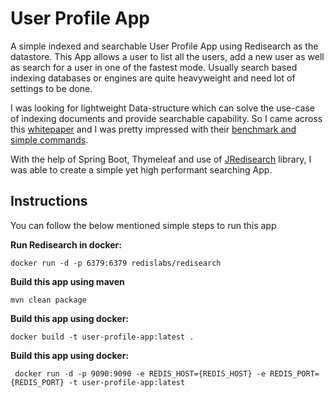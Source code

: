 # User Profile App

A simple indexed and searchable User Profile App using Redisearch as the datastore. This App allows a user to list all the users, add a new user as well as search for a user in one of the fastest mode. Usually search based indexing databases or engines are quite heavyweight and need lot of settings to be done.

I was looking for lightweight Data-structure which can solve the use-case of indexing documents and provide searchable capability. So I came across this [whitepaper](https://redislabs.com/docs/redisearch-a-high-performance-search-engine-as-a-redis-module/) and I was pretty impressed with their [benchmark and simple commands](https://redislabs.com/redis-enterprise/technology/redis-search/).  

With the help of Spring Boot, Thymeleaf and use of [JRedisearch](https://github.com/RediSearch/JRediSearch) library, I was able to create a simple yet high performant searching App.

## Instructions

You can follow the below mentioned simple steps to run this app

**Run Redisearch in docker:**

```docker run -d -p 6379:6379 redislabs/redisearch```

**Build this app using maven**

```mvn clean package```

**Build this app using docker:**

```docker build -t user-profile-app:latest .```

**Build this app using docker:**

``` docker run -d -p 9090:9090 -e REDIS_HOST={REDIS_HOST} -e REDIS_PORT={REDIS_PORT} -t user-profile-app:latest```
